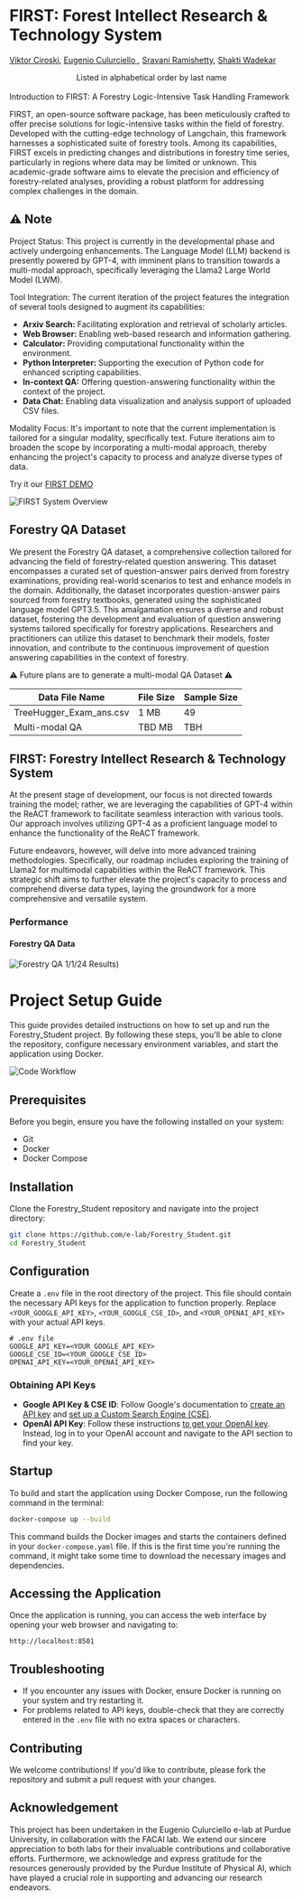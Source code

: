 # FIRST: Forest Intellect Research & Technology System

[Viktor Ciroski](https://viktor1223.github.io/ViktorCiroski.github.io/),
[Eugenio Culurciello ](https://www.linkedin.com/in/eugenioculurciello/),
[Sravani Ramishetty](https://www.linkedin.com/in/sravaniramishetty/),
[Shakti Wadekar](https://www.linkedin.com/in/shakti-nagnath-wadekar/)
<center>Listed in alphabetical order by last name</center>

<br>
Introduction to FIRST: A Forestry Logic-Intensive Task Handling Framework

FIRST, an open-source software package, has been meticulously crafted to offer precise solutions for logic-intensive tasks within the field of forestry. Developed with the cutting-edge technology of Langchain, this framework harnesses a sophisticated suite of forestry tools. Among its capabilities, FIRST excels in predicting changes and distributions in forestry time series, particularly in regions where data may be limited or unknown. This academic-grade software aims to elevate the precision and efficiency of forestry-related analyses, providing a robust platform for addressing complex challenges in the domain.


## ⚠️ Note
Project Status:
This project is currently in the developmental phase and actively undergoing enhancements. The Language Model (LLM) backend is presently powered by GPT-4, with imminent plans to transition towards a multi-modal approach, specifically leveraging the Llama2 Large World Model (LWM).

Tool Integration:
The current iteration of the project features the integration of several tools designed to augment its capabilities:
- **Arxiv Search:** Facilitating exploration and retrieval of scholarly articles.
- **Web Browser:** Enabling web-based research and information gathering.
- **Calculator:** Providing computational functionality within the environment.
- **Python Interpreter:** Supporting the execution of Python code for enhanced scripting capabilities.
- **In-context QA:** Offering question-answering functionality within the context of the project.
- **Data Chat:** Enabling data visualization and analysis support of uploaded CSV files. 

Modality Focus:
It's important to note that the current implementation is tailored for a singular modality, specifically text. Future iterations aim to broaden the scope by incorporating a multi-modal approach, thereby enhancing the project's capacity to process and analyze diverse types of data.

Try it our [FIRST DEMO]()

![FIRST System Overview](./assets/Screenshot%202024-01-14%20at%201.13.34%20PM.png)

## Forestry QA Dataset

We present the Forestry QA dataset, a comprehensive collection tailored for advancing the field of forestry-related question answering. This dataset encompasses a curated set of question-answer pairs derived from forestry examinations, providing real-world scenarios to test and enhance models in the domain. Additionally, the dataset incorporates question-answer pairs sourced from forestry textbooks, generated using the sophisticated language model GPT3.5. This amalgamation ensures a diverse and robust dataset, fostering the development and evaluation of question answering systems tailored specifically for forestry applications. Researchers and practitioners can utilize this dataset to benchmark their models, foster innovation, and contribute to the continuous improvement of question answering capabilities in the context of forestry.

⚠️ Future plans are to generate a multi-modal QA Dataset ⚠️

| Data File Name | File Size | Sample Size |
|----------------|-----------|-------------|
| TreeHugger_Exam_ans.csv      | 1 MB     | 49        |
| Multi-modal QA    | TBD MB      | TBH         |


## FIRST: Forestry Intellect Research & Technology System 
At the present stage of development, our focus is not directed towards training the model; rather, we are leveraging the capabilities of GPT-4 within the ReACT framework to facilitate seamless interaction with various tools. Our approach involves utilizing GPT-4 as a proficient language model to enhance the functionality of the ReACT framework.

Future endeavors, however, will delve into more advanced training methodologies. Specifically, our roadmap includes exploring the training of Llama2 for multimodal capabilities within the ReACT framework. This strategic shift aims to further elevate the project's capacity to process and comprehend diverse data types, laying the groundwork for a more comprehensive and versatile system.
### Performance 
#### Forestry QA Data 
![Forestry QA 1/1/24 Results](./assets/Screenshot%202024-01-14%20at%202.23.59%20PM.png))

# Project Setup Guide

This guide provides detailed instructions on how to set up and run the Forestry_Student project. By following these steps, you'll be able to clone the repository, configure necessary environment variables, and start the application using Docker.

![Code Workflow](./assets/workflow.png)

## Prerequisites

Before you begin, ensure you have the following installed on your system:
- Git
- Docker
- Docker Compose

## Installation

Clone the Forestry_Student repository and navigate into the project directory:

```bash
git clone https://github.com/e-lab/Forestry_Student.git
cd Forestry_Student
```

## Configuration

Create a `.env` file in the root directory of the project. This file should contain the necessary API keys for the application to function properly. Replace `<YOUR_GOOGLE_API_KEY>`, `<YOUR_GOOGLE_CSE_ID>`, and `<YOUR_OPENAI_API_KEY>` with your actual API keys.

```plaintext
# .env file
GOOGLE_API_KEY=<YOUR_GOOGLE_API_KEY>
GOOGLE_CSE_ID=<YOUR_GOOGLE_CSE_ID>
OPENAI_API_KEY=<YOUR_OPENAI_API_KEY>
```

### Obtaining API Keys

- **Google API Key & CSE ID**: Follow Google's documentation to [create an API key](https://support.google.com/googleapi/answer/6158862?hl=en) and [set up a Custom Search Engine (CSE)](https://programmablesearchengine.google.com/controlpanel/create).
- **OpenAI API Key**: Follow these instructions [to get your OpenAI key](https://www.maisieai.com/help/how-to-get-an-openai-api-key-for-chatgpt). Instead, log in to your OpenAI account and navigate to the API section to find your key.

## Startup

To build and start the application using Docker Compose, run the following command in the terminal:

```bash
docker-compose up --build
```

This command builds the Docker images and starts the containers defined in your `docker-compose.yaml` file. If this is the first time you're running the command, it might take some time to download the necessary images and dependencies.

## Accessing the Application

Once the application is running, you can access the web interface by opening your web browser and navigating to:

```
http://localhost:8501
```

## Troubleshooting

- If you encounter any issues with Docker, ensure Docker is running on your system and try restarting it.
- For problems related to API keys, double-check that they are correctly entered in the `.env` file with no extra spaces or characters.

## Contributing

We welcome contributions! If you'd like to contribute, please fork the repository and submit a pull request with your changes.

## Acknowledgement 
This project has been undertaken in the Eugenio Culurciello e-lab at Purdue University, in collaboration with the FACAI lab. We extend our sincere appreciation to both labs for their invaluable contributions and collaborative efforts. Furthermore, we acknowledge and express gratitude for the resources generously provided by the Purdue Institute of Physical AI, which have played a crucial role in supporting and advancing our research endeavors.
